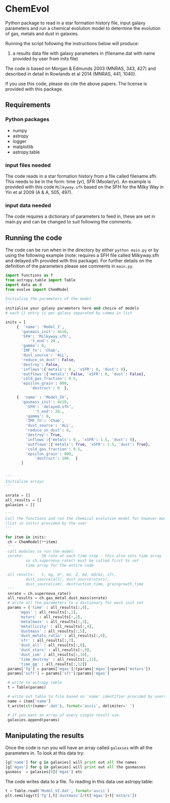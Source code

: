 # ChemEvol
Python package to read in a star formation history file, input galaxy parameters and run a chemical evolution model to determine the evolution of gas, metals and dust in galaxies.

Running the script following the instructions below will produce:

1. a results data file with galaxy parameters in (filename.dat with name provided
  by user from inits file)

The code is based on Morgan & Edmunds 2003 (MNRAS, 343, 427)
and described in detail in Rowlands et al 2014 (MNRAS, 441, 1040).

If you use this code, please do cite the above papers.  The license is provided with this package.

## Requirements

### Python packages
- numpy
- astropy
- logger
- matplotlib
- astropy.table

### input files needed
The code reads in a star formation history from a file called filename.sfh.  This needs to be in the form: time (yr), SFR (Msolar/yr).    An example is provided with this code `Milkyway.sfh` based on the SFH for the Milky Way in Yin et al 2009 (A & A, 505, 497).

### input data needed
The code requires a dictionary of parameters to feed in, these are set in main.py and can be changed to suit following the comments.

## Running the code
The code can be run when in the directory by either `python main.py` or by using the following example (note: requires a SFH file called Milkyway.sfh and delayed.sfh provided
  with this package).  For further details on the definition of the parameters please see comments in `main.py`.

```python
import functions as f
from astropy.table import Table
import data as d
from evolve import ChemModel
'''
Initialise the parameters of the model
'''
initialise your galaxy parameters here and choice of models
# each {} entry is per galaxy separated by comma in list

inits = [
     {	'name': 'Model_I',
       'gasmass_init': 4e10,
       'SFH': 'Milkyway.sfh',
           't_end': 20.,
       'gamma': 0,
       'IMF_fn': 'Chab',
       'dust_source': 'ALL',
       'reduce_sn_dust': False,
       'destroy': False,
       'inflows':{'metals': 0., 'xSFR': 0, 'dust': 0},
       'outflows':{'metals': False, 'xSFR': 0, 'dust': False},
       'cold_gas_fraction': 0.5,
       'epsilon_grain': 800,
           'destruct': 0  },

     {	'name' : 'Model_IV',
       'gasmass_init': 4e10,
         'SFH': 'delayed.sfh',
             't_end': 20.,
         'gamma': 0,
         'IMF_fn': 'Chab',
         'dust_source': 'ALL',
         'reduce_sn_dust': 6,
         'destroy': True,
         'inflows':{'metals': 0., 'xSFR': 1.5, 'dust': 0},
         'outflows':{'metals': True, 'xSFR': 1.5, 'dust': True},
         'cold_gas_fraction': 0.5,
         'epsilon_grain': 800,
             'destruct': 100.  }
       ]


'''
Initialise arrays
'''

snrate = []
all_results = []
galaxies = []

'''
Call the functions and run the chemical evolution model for however many galaxies
(list in inits) provided by the user
'''

for item in inits:
 ch = ChemModel(**item)
 '''
 call modules to run the model:
 snrate: 		SN rate at each time step - this also sets time array
         so ch.supernova_rate() must be called first to set
         time array for the entire code

 all results: 	t, mg, m*, mz, Z, md, md/mz, sfr,
         dust_source(all), dust_source(stars),
         dust_source(ism), destruction_time, graingrowth_time
 '''
 snrate = ch.supernova_rate()
 all_results = ch.gas_metal_dust_mass(snrate)
 # write all the parameters to a dictionary for each init set
 params = {'time' : all_results[:,0],
      'mgas' : all_results[:,1],
      'mstars' : all_results[:,2],
      'metalmass' : all_results[:,3],
      'metallicity' : all_results[:,4],
      'dustmass' : all_results[:,5],
      'dust_metals_ratio' : all_results[:,6],
      'sfr' : all_results[:,7],
      'dust_all' : all_results[:,8],
      'dust_stars' : all_results[:,9],
      'dust_ism' : all_results[:,10],
      'time_destroy' : all_results[:,11],
      'time_gg' : all_results[:,12]}
 params['fg'] = params['mgas']/(params['mgas']+params['mstars'])
 params['ssfr'] = params['sfr']/params['mgas']

 # write to astropy table
 t = Table(params)

 # write out table to file based on 'name' identifier provided by users
 name = item['name']
 t.write(str(name+'.dat'), format='ascii', delimiter=' ')

 # if you want an array of every single result use:
 galaxies.append(params)
```

 ## Manipulating the results
 Once the code is run you will have an array called `galaxies` with all the parameters in.  To look at this data try:
 ```python
 [g['name'] for g in galaxies] will print out all the names
 [g['mgas'] for g in galaxies] will print out all the gasmasses
 gasmass  = galaxies[0]['mgas'] etc
 ```

 The code writes data to a file.  To reading in this data use astropy.table:
 ```python
 t = Table.read('Model_VI.dat', format='ascii')
 plt.semilogy(t['fg'],t['dustmass']/(t['mgas']+t['mstars'])
 ```
